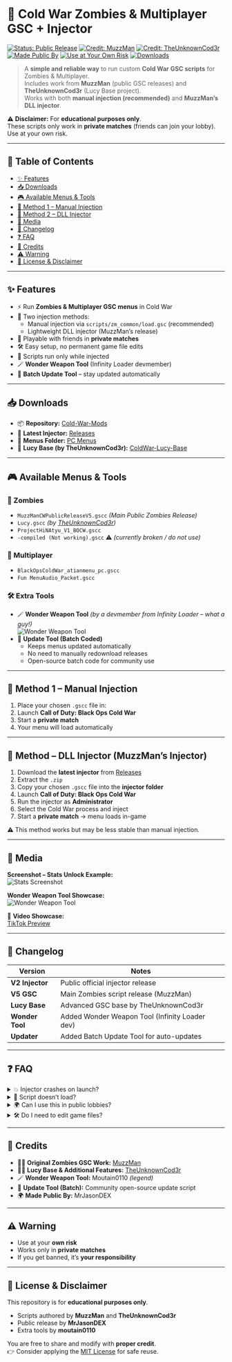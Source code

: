 # 🧟 Cold War Zombies & Multiplayer GSC + Injector

[![Status: Public Release](https://img.shields.io/badge/Status-Public%20Release-green)]()
[![Credit: MuzzMan](https://img.shields.io/badge/Credit-MuzzMan-blue)]()
[![Credit: TheUnknownCod3r](https://img.shields.io/badge/Credit-TheUnknownCod3r-orange)]()
[![Made Public By](https://img.shields.io/badge/Made%20Public%20By-MrJasonDEX-purple)]()
[![Use at Your Own Risk](https://img.shields.io/badge/Use%20at%20your%20own%20risk-red)]()
[![Downloads](https://img.shields.io/github/downloads/MrJasonDEX/Cold-War-Mods/total?label=Repo%20Downloads)]()

> A **simple and reliable way** to run custom **Cold War GSC scripts** for Zombies & Multiplayer.  
> Includes work from **MuzzMan** (public GSC releases) and **TheUnknownCod3r** (Lucy Base project).  
> Works with both **manual injection (recommended)** and **MuzzMan’s DLL injector**.  

⚠️ **Disclaimer:** For **educational purposes only**.  
These scripts only work in **private matches** (friends can join your lobby).  
Use at your own risk.

---

## 📑 Table of Contents
- [✨ Features](#-features)
- [📥 Downloads](#-downloads)
- [🎮 Available Menus & Tools](#-available-menus--tools)
- [🔹 Method 1 – Manual Injection](#-method-1--manual-injection)
- [🔹 Method 2 – DLL Injector](#-method-2--dll-injector-muzzmans-injector)
- [📸 Media](#-media)
- [📌 Changelog](#-changelog)
- [❓ FAQ](#-faq)
- [🙌 Credits](#-credits)
- [⚠️ Warning](#-warning)
- [📜 License & Disclaimer](#-license--disclaimer)

---

## ✨ Features
- ⚡ Run **Zombies & Multiplayer GSC menus** in Cold War  
- 🔹 Two injection methods:
  - Manual injection via `scripts/zm_common/load.gsc` (recommended)
  - Lightweight DLL injector (MuzzMan’s release)  
- 👥 Playable with friends in **private matches**  
- 🛠️ Easy setup, no permanent game file edits  
- 💾 Scripts run only while injected  
- 🪄 **Wonder Weapon Tool** (Infinity Loader devmember)  
- 🔄 **Batch Update Tool** – stay updated automatically  

---

## 📥 Downloads
- 📦 **Repository:** [Cold-War-Mods](https://github.com/MrJasonDEX/Cold-War-Mods)  
- 🚀 **Latest Injector:** [Releases](../../releases)  
- 📂 **Menus Folder:** [PC Menus](https://github.com/MrJasonDEX/Cold-War-Mods/tree/main/PC%20Menus)  
- 🧩 **Lucy Base (by TheUnknownCod3r):** [ColdWar-Lucy-Base](https://github.com/TheUnknownCod3r/ColdWar-Lucy-Base)  

---

## 🎮 Available Menus & Tools

### 🧟 Zombies
- `MuzzManCWPublicReleaseV5.gscc` *(Main Public Zombies Release)*  
- `Lucy.gscc` *(by [TheUnknownCod3r](https://github.com/TheUnknownCod3r/ColdWar-Lucy-Base))*  
- `ProjectHiNAtyu_V1_BOCW.gscc`  
- `-compiled (Not working).gscc` ⚠️ *(currently broken / do not use)*  

### 🎯 Multiplayer
- `BlackOpsColdWar_atianmenu_pc.gscc`  
- `Fun MenuAudio_Packet.gscc`  

### 🛠️ Extra Tools
- 🪄 **Wonder Weapon Tool** *(by a devmember from Infinity Loader – what a guy!)*  
  ![Wonder Weapon Tool](https://mods.is-ne.at/7iCX53UOo)  
- 🔄 **Update Tool (Batch Coded)**  
  - Keeps menus updated automatically  
  - No need to manually redownload releases  
  - Open-source batch code for community use  

---

## 🔹 Method 1 – Manual Injection
1. Place your chosen `.gscc` file in:  
2. Launch **Call of Duty: Black Ops Cold War**  
3. Start a **private match**  
4. Your menu will load automatically  

---

## 🔹 Method  – DLL Injector (MuzzMan’s Injector)
1. Download the **latest injector** from [Releases](../../releases)  
2. Extract the `.zip`  
3. Copy your chosen `.gscc` file into the **injector folder**  
4. Launch **Call of Duty: Black Ops Cold War**  
5. Run the injector as **Administrator**  
6. Select the Cold War process and inject  
7. Start a **private match** → menu loads in-game  

⚠️ This method works but may be less stable than manual injection.  

---

## 📸 Media
**Screenshot – Stats Unlock Example:**  
![Stats Screenshot](https://mods.is-ne.at/7g5b8PtNe)

**Wonder Weapon Tool Showcase:**  
![Wonder Weapon Tool](https://mods.is-ne.at/7iCX53UOo)

🎥 **Video Showcase:**  
[TikTok Preview](https://vm.tiktok.com/ZNd4R91Ph/)  

---

## 📌 Changelog

| Version         | Notes                                          |
|-----------------|-----------------------------------------------|
| **V2 Injector** | Public official injector release              |
| **V5 GSC**      | Main Zombies script release (MuzzMan)         |
| **Lucy Base**   | Advanced GSC base by TheUnknownCod3r          |
| **Wonder Tool** | Added Wonder Weapon Tool (Infinity Loader dev)|
| **Updater**     | Added Batch Update Tool for auto-updates      |

---

## ❓ FAQ

<details>
<summary>💥 Injector crashes on launch?</summary>
Run as **Administrator** and whitelist it in your antivirus.
</details>

<details>
<summary>📂 Script doesn’t load?</summary>
Ensure the `.gscc` file is in the correct folder:
- `scripts/zm_common/load.gsc` *(Manual)*  
- or inside the **injector folder** *(DLL Injector)*
</details>

<details>
<summary>🌍 Can I use this in public lobbies?</summary>
❌ No. Only in **private matches** (friends can still join).
</details>

<details>
<summary>🛠️ Do I need to edit game files?</summary>
❌ No. Scripts only run while injected, no permanent changes.
</details>

---

## 🙌 Credits
- 🧑‍💻 **Original Zombies GSC Work:** [MuzzMan](https://github.com/Muzzman)  
- 🧑‍💻 **Lucy Base & Additional Features:** [TheUnknownCod3r](https://github.com/TheUnknownCod3r/ColdWar-Lucy-Base)  
- 🪄 **Wonder Weapon Tool:** Moutain0110 *(legend)*  
- 🔄 **Update Tool (Batch):** Community open-source update script  
- 🌍 **Made Public By:** MrJasonDEX  

---

## ⚠️ Warning
- Use at your **own risk**  
- Works only in **private matches**  
- If you get banned, it’s **your responsibility**  

---

## 📜 License & Disclaimer
This repository is for **educational purposes only**.  
- Scripts authored by **MuzzMan** and **TheUnknownCod3r**  
- Public release by **MrJasonDEX**  
- Extra tools by **moutain0110**  

You are free to share and modify with **proper credit**.  
👉 Consider applying the [MIT License](https://opensource.org/licenses/MIT) for safe reuse.  
